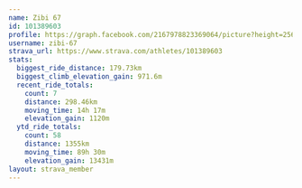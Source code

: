 ```yaml
---
name: Zibi 67
id: 101389603
profile: https://graph.facebook.com/2167978823369064/picture?height=256&width=256
username: zibi-67
strava_url: https://www.strava.com/athletes/101389603
stats:
  biggest_ride_distance: 179.73km
  biggest_climb_elevation_gain: 971.6m
  recent_ride_totals:
    count: 7
    distance: 298.46km
    moving_time: 14h 17m
    elevation_gain: 1120m
  ytd_ride_totals:
    count: 58
    distance: 1355km
    moving_time: 89h 30m
    elevation_gain: 13431m
layout: strava_member
--- 
```

